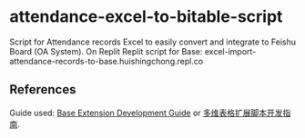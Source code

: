 # attendance-excel-to-bitable-script
Script for Attendance records Excel to easily convert and integrate to Feishu Board (OA System). 
On Replit 
Replit script for Base: excel-import-attendance-records-to-base.huishingchong.repl.co 

## References

Guide used: [Base Extension Development Guide](https://bytedance.feishu.cn/docx/VxhudDXbyo1V7jxAcTbctJQ5nvc) or [多维表格扩展脚本开发指南](https://bytedance.feishu.cn/docx/HazFdSHH9ofRGKx8424cwzLlnZc).
